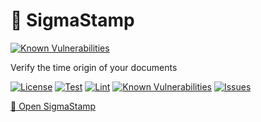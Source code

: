 # 📜 SigmaStamp

<!--Badges-->
<!--⚠️WARNING: This section was generated by https://github.com/hejny/batch-project-editor/blob/main/src/workflows/800-badges/badges.ts so every manual change will be overwritten.-->


[![Known Vulnerabilities](https://snyk.io/test/github/sigmastamp/sigmastamp-frontend/badge.svg)](https://snyk.io/test/github/sigmastamp/sigmastamp-frontend)
<!--[![License of 📜 SigmaStamp](https://img.shields.io/github/license/sigmastamp/sigmastamp-frontend.svg?style=flat)](https://github.com/sigmastamp/sigmastamp-frontend/blob/main/LICENSE)-->
<!--[![deploy](https://github.com/sigmastamp/sigmastamp-frontend/actions/workflows/deploy.yml/badge.svg)](https://github.com/sigmastamp/sigmastamp-frontend/actions/workflows/deploy.yml)-->
<!--[![lint](https://github.com/sigmastamp/sigmastamp-frontend/actions/workflows/lint.yml/badge.svg)](https://github.com/sigmastamp/sigmastamp-frontend/actions/workflows/lint.yml)-->
<!--[![test](https://github.com/sigmastamp/sigmastamp-frontend/actions/workflows/test.yml/badge.svg)](https://github.com/sigmastamp/sigmastamp-frontend/actions/workflows/test.yml)-->
<!--[![Issues](https://img.shields.io/github/issues/sigmastamp/sigmastamp-frontend.svg?style=flat)](https://github.com/sigmastamp/sigmastamp-frontend/issues)-->

<!--/Badges-->

Verify the time origin of your documents



[![License](https://img.shields.io/github/license/sigmastamp/sigmastamp-frontend.svg?style=flat)](https://raw.githubusercontent.com/sigmastamp/sigmastamp-frontend/master/LICENSE)
[![Test](https://github.com/sigmastamp/sigmastamp-frontend/actions/workflows/test.yml/badge.svg)](https://github.com/sigmastamp/sigmastamp-frontend/actions/workflows/test.yml)
[![Lint](https://github.com/sigmastamp/sigmastamp-frontend/actions/workflows/lint.yml/badge.svg)](https://github.com/sigmastamp/sigmastamp-frontend/actions/workflows/lint.yml)
[![Known Vulnerabilities](https://snyk.io/test/github/sigmastamp/sigmastamp-frontend/badge.svg)](https://snyk.io/test/github/sigmastamp/sigmastamp-frontend)
[![Issues](https://img.shields.io/github/issues/sigmastamp/sigmastamp-frontend.svg?style=flat)](https://github.com/sigmastamp/sigmastamp-frontend/issues)

[📩 Open SigmaStamp](https://www.sigmastamp.ml/)





